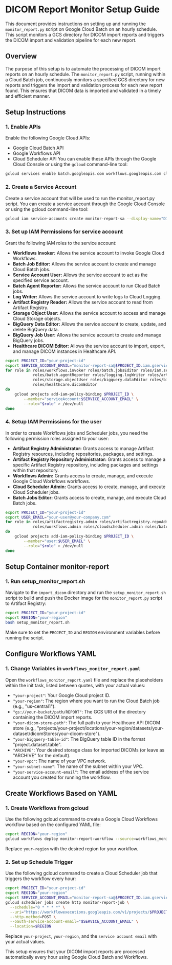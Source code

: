 # DICOM Report Monitor Setup Guide

This document provides instructions on setting up and running the `monitor_report.py` script on Google Cloud Batch on an hourly schedule. This script monitors a GCS directory for DICOM import reports and triggers the DICOM import and validation pipeline for each new report.

## Overview

The purpose of this setup is to automate the processing of DICOM import reports on an hourly schedule. The `monitor_report.py` script, running within a Cloud Batch job, continuously monitors a specified GCS directory for new reports and triggers the import and validation process for each new report found. This ensures that DICOM data is imported and validated in a timely and efficient manner.

## Setup Instructions

### 1. Enable APIs
Enable the following Google Cloud APIs:
- Google Cloud Batch API
- Google Workflows API
- Cloud Scheduler API
You can enable these APIs through the Google Cloud Console or using the `gcloud` command-line tool:
```bash
gcloud services enable batch.googleapis.com workflows.googleapis.com cloudscheduler.googleapis.com
```

### 2. Create a Service Account
Create a service account that will be used to run the monitor_report.py script. You can create a service account through the Google Cloud Console or using the gcloud command-line tool:
```bash
gcloud iam service-accounts create monitor-report-sa --display-name="DICOM Report Monitor Service Account"
```

### 3. Set up IAM Permissions for service account
Grant the following IAM roles to the service account:
* **Workflows Invoker:** Allows the service account to invoke Google Cloud Workflows.
* **Batch Job Editor:** Allows the service account to create and manage Cloud Batch jobs.
* **Service Account User:** Allows the service account to act as the specified service account.
* **Batch Agent Reporter:** Allows the service account to run Cloud Batch jobs.
* **Log Writer:** Allows the service account to write logs to Cloud Logging.
* **Artifact Registry Reader:** Allows the service account to read from Artifact Registry.
* **Storage Object User:** Allows the service account to access and manage Cloud Storage objects.
* **BigQuery Data Editor:** Allows the service account to create, update, and delete BigQuery data.
* **BigQuery Job User:** Allows the service account to create and manage BigQuery jobs.
* **Healthcare DICOM Editor:** Allows the service account to import, export, and manage DICOM instances in Healthcare API.
```bash
export PROJECT_ID="your-project-id"
export SERVICE_ACCOUNT_EMAIL="monitor-report-sa@$PROJECT_ID.iam.gserviceaccount.com"
for role in roles/workflows.invoker roles/batch.jobsEditor roles/iam.serviceAccountUser \
            roles/batch.agentReporter roles/logging.logWriter roles/artifactregistry.reader \
            roles/storage.objectUser roles/bigquery.dataEditor roles/bigquery.jobUser \
            roles/healthcare.dicomEditor 
do
    gcloud projects add-iam-policy-binding $PROJECT_ID \
        --member="serviceAccount:$SERVICE_ACCOUNT_EMAIL" \
        --role="$role" > /dev/null
done
```

### 4. Setup IAM Permissions for the user

In order to create Workflows jobs and Scheduler jobs, you need the following permission roles assigned to your user:

* **Artifact Registry Administrator:** Grants access to manage Artifact Registry resources, including repositories, packages, and settings.
* **Artifact Registry Repository Administrator:** Grants access to manage a specific Artifact Registry repository, including packages and settings within that repository.
* **Workflows Admin:** Grants access to create, manage, and execute Google Cloud Workflows workflows.
* **Cloud Scheduler Admin:** Grants access to create, manage, and execute Cloud Scheduler jobs.
* **Batch Jobs Editor:** Grants access to create, manage, and execute Cloud Batch jobs.

```bash
export PROJECT_ID="your-project-id"
export USER_EMAIL="your-user@your-company.com"
for role in roles/artifactregistry.admin roles/artifactregistry.repoAdmin \
            roles/workflows.admin roles/cloudscheduler.admin roles/batch.jobsEditor
do
    gcloud projects add-iam-policy-binding $PROJECT_ID \
        --member="user:$USER_EMAIL" \
        --role="$role" > /dev/null
done
```

## Setup Container monitor-report

### 1. Run setup_monitor_report.sh
Navigate to the `import_dicom` directory and run the `setup_monitor_report.sh` script to build and push the Docker image for the `monitor_report.py` script to Artifact Registry:
```bash
export PROJECT_ID="your-project-id"
export REGION="your-region"
bash setup_monitor_report.sh
```
Make sure to set the `PROJECT_ID` and `REGION` environment variables before running the script.

## Configure Workflows YAML

### 1. Change Variables in `workflows_monitor_report.yaml`
Open the `workflows_monitor_report.yaml` file and replace the placeholders within the init task, listed between quotes, with your actual values:

* `"your-project"`: Your Google Cloud project ID.
* `"your-region"`: The region where you want to run the Cloud Batch job (e.g., "us-central1").
* `"gs://your-bucket/path/REPORT"`: The GCS URI of the directory containing the DICOM import reports.
* `"your-dicom-store-path"`: The full path to your Healthcare API DICOM store (e.g., "projects/your-project/locations/your-region/datasets/your-dataset/dicomStores/your-dicom-store").
* `"your-bigquery-table-id"`: The BigQuery table ID in the format "project.dataset.table".
* `"ARCHIVE"`: Your desired storage class for imported DICOMs (or leave as "ARCHIVE" for the default).
* `"your-vpc"`: The name of your VPC network.
* `"your-subnet-name"`: The name of the subnet within your VPC.
* `"your-service-account-email"`: The email address of the service account you created for running the workflow.

## Create Workflows Based on YAML

### 1. Create Workflows from gcloud
Use the following gcloud command to create a Google Cloud Workflows workflow based on the configured YAML file:
```bash
export REGION="your-region"
gcloud workflows deploy monitor-report-workflow --source=workflows_monitor_report.yaml --location=$REGION
```
Replace `your-region` with the desired region for your workflow.

### 2. Set up Schedule Trigger
Use the following gcloud command to create a Cloud Scheduler job that triggers the workflow every hour:
```bash
export PROJECT_ID="your-project-id"
export REGION="your-region"
export SERVICE_ACCOUNT_EMAIL="monitor-report-sa@$PROJECT_ID.iam.gserviceaccount.com"
gcloud scheduler jobs create http monitor-report-job \
  --schedule="0 * * * *" \
  --uri="https://workflowexecutions.googleapis.com/v1/projects/$PROJECT_ID/locations/$REGION/workflows/monitor-report-workflow/executions" \
  --http-method=POST \
  --oauth-service-account-email="$SERVICE_ACCOUNT_EMAIL" \
  --location=$REGION 
```
Replace `your-project`, `your-region`, and the `service account email` with your actual values.

This setup ensures that your DICOM import reports are processed automatically every hour using Google Cloud Batch and Workflows.